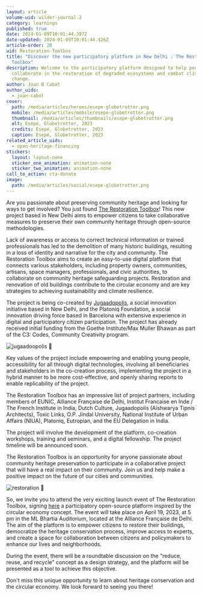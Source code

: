 ```yaml
---
layout: article
volume-uid: wilder-journal-2
category: learnings
published: true
date: 2024-01-09T10:01:44.397Z
date-updated: 2024-01-09T10:01:44.426Z
article-order: 20
uid: Restoration-Toolbox
title: "Discover the new participatory platform in New Delhi : The Restoration
  Toolbox"
description: Welcome to the participatory platform designed to help people
  collaborate in the restoration of degraded ecosystems and combat climate
  change.
author: Joan B Cabot
author_uids:
  - joan-cabot
cover:
  path: /media/articles/heroes/esepe-globetrotter.png
  mobile: /media/articles/mobile/esepe-globetrotter.png
  thumbnail: /media/articles/thumbnails/esepe-globetrotter.png
  alt: Esepé, Globetrotter, 2023
  credits: Esepé, Globetrotter, 2023
  caption: Esepé, Globetrotter, 2023
related_article_uids:
  - open-heritage-financing
stickers:
  layout: layout-none
  sticker_one_animation: animation-none
  sticker_two_animation: animation-none
call_to_action: cta-donate
image:
  path: /media/articles/social/esepe-globetrotter.png
---
```

Are you passionate about preserving community heritage and looking for ways to get involved? You just found [The Restoration Toolbox](https://therestorationtoolbox.com/)! This new project based in New Delhi aims to empower citizens to take collaborative measures to preserve their own community heritage through open-source methodologies.

Lack of awareness or access to correct technical information or trained professionals has led to the demolition of many historic buildings, resulting in a loss of identity and narrative for the city and community. The Restoration Toolbox aims to create an easy-to-use digital platform that connects various stakeholders, including property owners, communities, artisans, space managers, professionals, and civic authorities, to collaborate on community heritage safeguarding projects. Restoration and renovation of old buildings contribute to the circular economy and are key strategies to achieving sustainability and climate resilience.

The project is being co-created by [Jugaadopolis](https://jugaadopolis.com/), a social innovation initiative based in New Delhi, and the Platoniq Foundation, a social innovation driving force based in Barcelona with extensive experience in digital and participatory citizen participation. The project has already received initial funding from the Goethe Institute/Max Muller Bhawan as part of the C3: Codes, Community Creativity program.

<img style="margin: 0 auto" src="https://www.goteo.org/img/700x0/jugaadoopolis.jpg" alt="jugaadoopolis 🫧">

Key values of the project include empowering and enabling young people, accessibility for all through digital technologies, involving all beneficiaries and stakeholders in the co-creation process, implementing the project in a hybrid manner to be more cost-effective, and openly sharing reports to enable replicability of the project.

The Restoration Toolbox has an impressive list of project partners, including members of EUNIC, Alliance Française de Delhi, Institut Francaise en Inde / The French Institute in India, Dutch Culture, Jugaadopolis (Aishwarya Tipnis Architects), Toxic Links, O.P. Jindal University, National Institute of Urban Affairs (NIUA), Platoniq, Eutropian, and the EU Delegation in India.

The project will involve the development of the platform, co-creation workshops, training and seminars, and a digital fellowship. The project timeline will be announced soon.

The Restoration Toolbox is an opportunity for anyone passionate about community heritage preservation to participate in a collaborative project that will have a real impact on their community. Join us and help make a positive impact on the future of our cities and communities.

<img style="margin: 0 auto" src="https://www.goteo.org/img/700x0/restoration.png" alt="restoration 🫧">

So, we invite you to attend the very exciting launch event of The Restoration Toolbox, signing [here](https://docs.google.com/forms/d/e/1FAIpQLSfTQUBjz4G894x3wNgKYMrTCH7xIlKsma4Z_DBvuqMdAJXDJg/viewform) a participatory open-source platform inspired by the circular economy concept. The event will take place on April 19, 2023, at 5 pm in the ML Bhartia Auditorium, located at the Alliance Française de Delhi. The aim of the platform is to empower citizens to restore their buildings, democratize the heritage conservation process, improve access to experts, and create a space for collaboration between citizens and policymakers to enhance our lives and neighborhoods.

During the event, there will be a roundtable discussion on the "reduce, reuse, and recycle" concept as a design strategy, and the platform will be presented as a tool to achieve this objective.

Don't miss this unique opportunity to learn about heritage conservation and the circular economy. We look forward to seeing you there!
